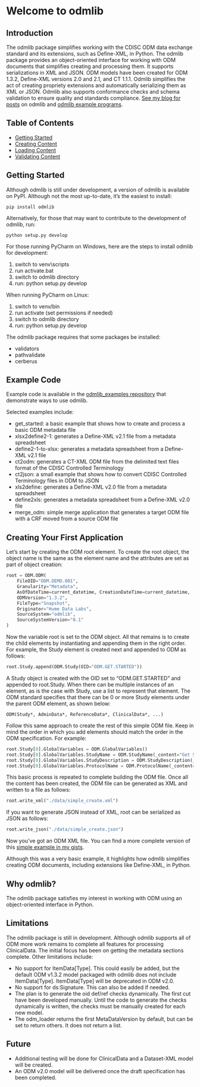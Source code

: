 # Welcome to odmlib

## Introduction

The odmlib package simplifies working with the CDISC ODM data exchange standard and its extensions, such as Define-XML, in Python. The odmlib package provides an object-oriented interface for working with ODM documents that simplifies creating and processing them. It supports serializations in XML and JSON. ODM models have been created for ODM 1.3.2, Define-XML versions 2.0 and 2.1, and CT 1.1.1. Odmlib simplifies the act of creating propriety extensions and automatically serializing them as XML or JSON. Odmlib also supports conformance checks and schema validation to ensure quality and standards compliance. [See my blog for posts](https://swhume.github.io/blog-home.html) on odmlib and [odmlib example programs](https://github.com/swhume/odmlib_examples).

## Table of Contents

- [Getting Started](#getting-started)
- [Creating Content](./create.html)
- [Loading Content](./load.html)
- [Validating Content](./validate.html)

## Getting Started

Although odmlib is still under development, a version of odmlib is available on PyPI. Although not the most up-to-date, it’s the easiest to install:
```
pip install odmlib
```

Alternatively, for those that may want to contribute to the development of odmlib, run:
```
python setup.py develop
```

For those running PyCharm on Windows, here are the steps to install odmlib for development:

1. switch to venv\scripts
2. run activate.bat
3. switch to odmlib directory
4. run: python setup.py develop

When running PyCharm on Linux:

1. switch to venv/bin
2. run activate (set permissions if needed)
3. switch to odmlib directory
4. run: python setup.py develop

The odmlib package requires that some packages be installed:

- validators
- pathvalidate
- cerberus

## Example Code

Example code is available in the [odmlib_examples repository](https://github.com/swhume/odmlib_examples) that demonstrate ways to use odmlib. 

Selected examples include:
* get_started: a basic example that shows how to create and process a basic ODM metadata file
* xlsx2define2-1: generates a Define-XML v2.1 file from a metadata spreadsheet
* define2-1-to-xlsx: generates a metadata spreadsheet from a Define-XML v2.1 file
* ct2odm: generates a CT-XML ODM file from the delimited text files format of the CDISC Controlled Terminology
* ct2json: a small example that shows how to convert CDISC Controlled Terminology files in ODM to JSON
* xls2define: generates a Define-XML v2.0 file from a metadata spreadsheet
* define2xls: generates a metadata spreadsheet from a Define-XML v2.0 file
* merge_odm: simple merge application that generates a target ODM file with a CRF moved from a source ODM file

## Creating Your First Application

Let’s start by creating the ODM root element. To create the root object, the object name is the same as the element name 
and the attributes are set as part of object creation:

```python
root = ODM.ODM(
	FileOID="ODM.DEMO.001", 
	Granularity="Metadata", 
	AsOfDateTime=current_datetime, CreationDateTime=current_datetime, 
	ODMVersion="1.3.2", 
	FileType="Snapshot", 
	Originator="Hume Data Labs", 
	SourceSystem="odmlib", 
	SourceSystemVersion="0.1"
)
```

Now the variable root is set to the ODM object. All that remains is to create the child elements by instantiating and appending them in the right order. For example, the Study element is created next and appended to ODM as follows:

```python
root.Study.append(ODM.Study(OID="ODM.GET.STARTED"))
```

A Study object is created with the OID set to “ODM.GET.STARTED” and appended to root.Study. When there can be multiple instances of an element, as is the case with Study, use a list to represent that element. The ODM standard specifies that there can be 0 or more Study elements under the parent ODM element, as shown below:

```
ODM(Study*, AdminData*, ReferenceData*, ClinicalData*, ...)
```

Follow this same approach to create the rest of this simple ODM file. Keep in mind the order in which you add elements should match the order in the ODM specification. For example:

```python
root.Study[0].GlobalVariables = ODM.GlobalVariables()
root.Study[0].GlobalVariables.StudyName = ODM.StudyName(_content="Get Started with ODM XML")
root.Study[0].GlobalVariables.StudyDescription = ODM.StudyDescription(_content="Getting started with odmlib")
root.Study[0].GlobalVariables.ProtocolName = ODM.ProtocolName(_content="ODM XML Get Started")
```

This basic process is repeated to complete building the ODM file. Once all the content has been created, the ODM file can be generated as XML and written to a file as follows:

```python
root.write_xml("./data/simple_create.xml")
```
If you want to generate JSON instead of XML, root can be serialized as JSON as follows:

```python
root.write_json("./data/simple_create.json")
```

Now you’ve got an ODM XML file. You can find a more complete version of this [simple example in my gists](https://gist.github.com/swhume/ef8ca0385a706c344eec83dac34a1359).

Although this was a very basic example, it highlights how odmlib simplifies creating ODM documents, including extensions like Define-XML, in Python.

## Why odmlib?

The odmlib package satisfies my interest in working with ODM using an object-oriented interface in Python.

## Limitations
The odmlib package is still in development. Although odmlib supports all of ODM more work remains 
to complete all features for processing ClinicalData. The initial focus has been on getting 
the metadata sections complete. Other limitations include:

* No support for ItemData[Type]. This could easily be added, but the default ODM v1.3.2 model packaged with
  odmlib does not include ItemData[Type]. ItemData[Type] will be deprecated in ODM v2.0.
* No support for ds:Signature. This can also be added if needed.
* The plan is to generate the oid def/ref checks dynamically. The first cut have been developed manually. Until
  the code to generate the checks dynamically is written, the checks must be manually created for each new model.
* The odm_loader returns the first MetaDataVersion by default, but can be set to return others. It does not return 
  a list.

## Future

* Additional testing will be done for ClinicalData and a Dataset-XML model will be created.
* An ODM v2.0 model will be delivered once the draft specification has been completed.
